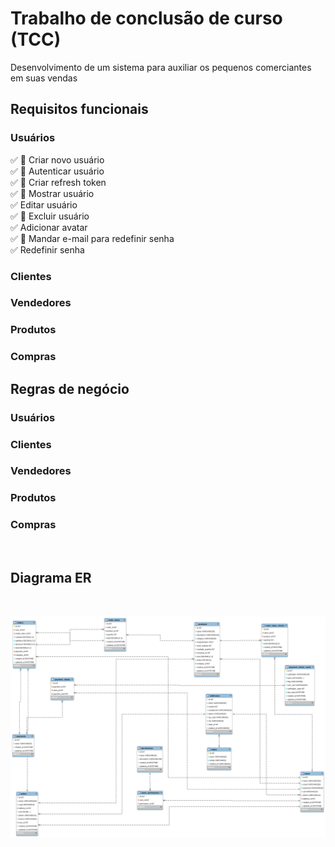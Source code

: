 # Trabalho de conclusão de curso (TCC)

Desenvolvimento de um sistema para auxiliar os pequenos comerciantes em suas vendas

## Requisitos funcionais

### Usuários

✅ 🧪 Criar novo usuário <br/>
✅ 🧪 Autenticar usuário <br/>
✅ 🧪 Criar refresh token <br/>
✅ 🧪 Mostrar usuário <br/>
✅ Editar usuário <br/>
✅ 🧪 Excluir usuário <br/>
✅ Adicionar avatar <br/>
✅ 🧪 Mandar e-mail para redefinir senha <br/>
✅ Redefinir senha <br/>
### Clientes

### Vendedores

### Produtos

### Compras

## Regras de negócio

### Usuários

### Clientes

### Vendedores

### Produtos

### Compras

&nbsp;

## Diagrama ER

&nbsp;

![Diagrma ER](er-diagram.png)
